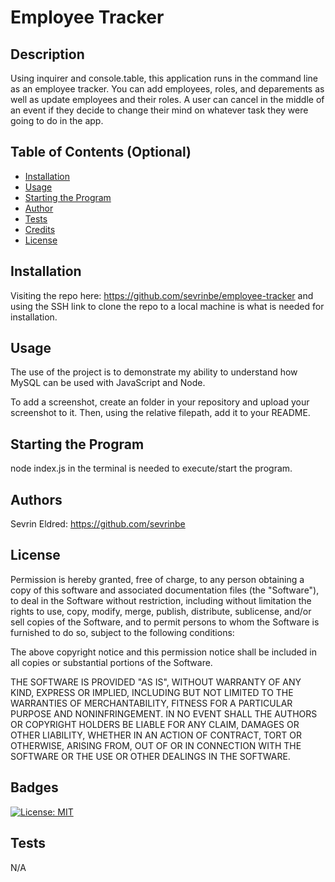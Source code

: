 
  # Employee Tracker

  ## Description
  
  Using inquirer and console.table, this application runs in the command line as an employee tracker. You can add employees, roles, and deparements as well as update employees and their roles. A user can cancel in the middle of an event if they decide to change their mind on whatever task they were going to do in the app.
  
  ## Table of Contents (Optional)
    
  - [Installation](#installation)
  - [Usage](#usage)
  - [Starting the Program](#starting-the-program)
  - [Author](#authors)
  - [Tests](#tests)
  - [Credits](#credits)
  - [License](#license)
  
  ## Installation
  
  Visiting the repo here: https://github.com/sevrinbe/employee-tracker and using the SSH link to clone the repo to a local machine is what is needed for installation.

  ## Usage
  
  The use of the project is to demonstrate my ability to understand how MySQL can be used with JavaScript and Node. 
  
  To add a screenshot, create an  folder in your repository and upload your screenshot to it. Then, using the relative filepath, add it to your README.

  ## Starting the Program

  node index.js in the terminal is needed to execute/start the program.

  ## Authors
  
  Sevrin Eldred: https://github.com/sevrinbe
    
  ## License
  
  Permission is hereby granted, free of charge, to any person obtaining a copy of this software and associated documentation files (the "Software"), to     deal in the Software without restriction, including without limitation the rights to use, copy, modify, merge, publish, distribute, sublicense, and/or   sell copies of the Software, and to permit persons to whom the Software is furnished to do so, subject to the following conditions:
      
  The above copyright notice and this permission notice shall be included in all copies or substantial portions of the Software.
      
  THE SOFTWARE IS PROVIDED "AS IS", WITHOUT WARRANTY OF ANY KIND, EXPRESS OR IMPLIED, INCLUDING BUT NOT LIMITED TO THE WARRANTIES OF MERCHANTABILITY,       FITNESS FOR A PARTICULAR PURPOSE AND NONINFRINGEMENT. IN NO EVENT SHALL THE AUTHORS OR COPYRIGHT HOLDERS BE LIABLE FOR ANY CLAIM, DAMAGES OR OTHER       LIABILITY, WHETHER IN AN ACTION OF CONTRACT, TORT OR OTHERWISE, ARISING FROM, OUT OF OR IN CONNECTION WITH THE SOFTWARE OR THE USE OR OTHER DEALINGS     IN THE SOFTWARE.
    
  ## Badges
  
  [![License: MIT](https://img.shields.io/badge/License-MIT-yellow.svg)](https://opensource.org/licenses/MIT)
 
  ## Tests
  
  N/A